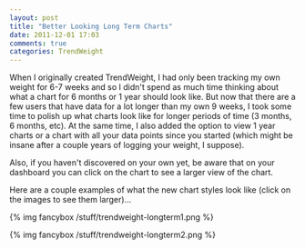 ```yaml
---
layout: post
title: "Better Looking Long Term Charts"
date: 2011-12-01 17:03
comments: true
categories: TrendWeight
---
```


When I originally created TrendWeight, I had only been tracking my own weight for 6-7 weeks and so I didn't spend as much time thinking about what a chart for 6 months or 1 year should look like.  But now that there are a few users that have data for a lot longer than my own 9 weeks, I took some time to polish up what charts look like for longer periods of time (3 months, 6 months, etc).  At the same time, I also added the option to view 1 year charts or a chart with all your data points since you started (which might be insane after a couple years of logging your weight, I suppose).

Also, if you haven't discovered on your own yet, be aware that on your dashboard you can click on the chart to see a larger view of the chart.

Here are a couple examples of what the new chart styles look like (click on the images to see them larger)...

{% img fancybox /stuff/trendweight-longterm1.png %}

{% img fancybox /stuff/trendweight-longterm2.png %}

